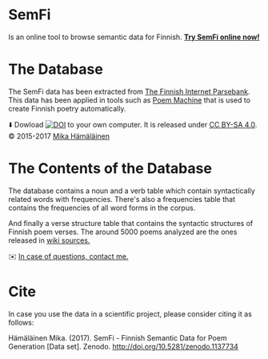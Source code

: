# SemFi
Is an online tool to browse semantic data for Finnish. [**Try SemFi online now!**](https://mikakalevi.com/semfi/)

# The Database
The SemFi data has been extracted from [The Finnish Internet Parsebank](http://bionlp.utu.fi/finnish-internet-parsebank.html). This data has been applied in tools such as [Poem Machine](http://runokone.cs.helsinki.fi) that is used to create Finnish poetry automatically.

⬇️ Dowload [![DOI](https://zenodo.org/badge/DOI/10.5281/zenodo.1137734.svg)](https://doi.org/10.5281/zenodo.1137734) to your own computer. It is released under [CC BY-SA 4.0](https://creativecommons.org/licenses/by-sa/4.0/). © 2015-2017 [Mika Hämäläinen](https://mikakalevi.com)

# The Contents of the Database
The database contains a noun and a verb table which contain syntactically related words with frequencies. There's also a frequencies table that contains the frequencies of all word forms in the corpus. 

And finally a verse structure table that contains the syntactic structures of Finnish poem verses. The around 5000 poems analyzed are the ones released in [wiki sources.](https://fi.wikisource.org/wiki/Luokka:Runot)

✉️ [In case of questions, contact me.](https://mikakalevi.com/feedback/)

# Cite

In case you use the data in a scientific project, please consider citing it as follows:

Hämäläinen Mika. (2017). SemFi - Finnish Semantic Data for Poem Generation [Data set]. Zenodo. http://doi.org/10.5281/zenodo.1137734
